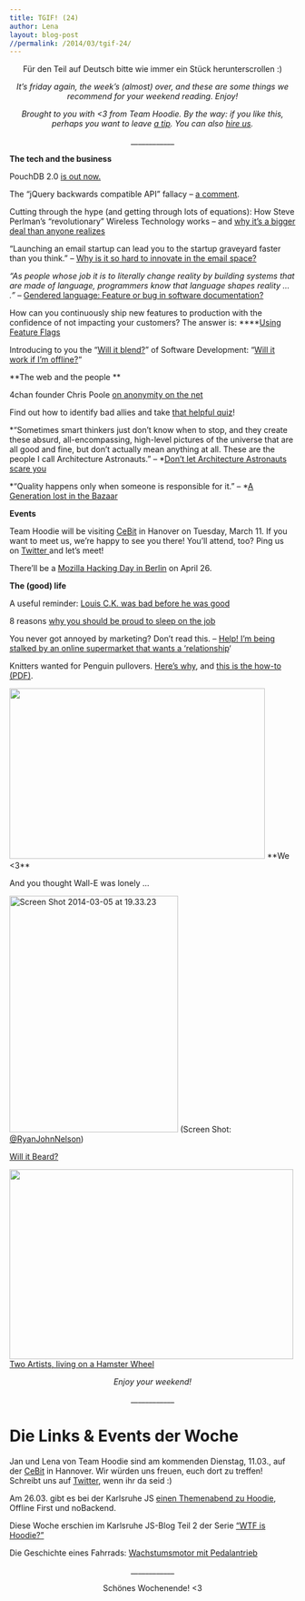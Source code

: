 ```yaml
---
title: TGIF! (24)
author: Lena
layout: blog-post
//permalink: /2014/03/tgif-24/
---
```

<p style="text-align: center;">
  Für den Teil auf Deutsch bitte wie immer ein Stück herunterscrollen :)
</p>

<p style="text-align: center;">
  <em>It’s friday again, the week’s (almost) over, and these are some things we recommend for your weekend reading. Enjoy!</em>
</p>

<p style="text-align: center;">
  <em>Brought to you with <3 from Team Hoodie. By the way: if you like this, perhaps you want to leave <a title="“Leave" href="“https://www.gittip.com/hoodiehq/“">a tip</a>. You can also <a href="“http://thehoodiefirm.com”">hire us</a>.</em>
</p>

<p style="text-align: center;">
  ____________
</p>

**The tech and the business**

PouchDB 2.0 [is out now.][1]

The &#8220;jQuery backwards compatible API&#8221; fallacy – [a comment][2].

Cutting through the hype (and getting through lots of equations): How Steve Perlman&#8217;s &#8220;revolutionary&#8221; Wireless Technology works &#8211; and [why it&#8217;s a bigger deal than anyone realizes][3]

<p dir="ltr">
  &#8220;Launching an email startup can lead you to the startup graveyard faster than you think.&#8221; – <a href="http://blog.frontapp.com/why-is-it-so-hard-to-innovate-in-the-e-mail-space/">Why is it so hard to innovate in the email space?</a>
</p>

<p dir="ltr">
  <em>&#8220;As people whose job it is to literally change reality by building systems that are made of language, programmers know that language shapes reality … .&#8221;</em> – <a href="http://modelviewculture.com/pieces/gendered-language-feature-or-bug-in-software-documentation">Gendered language: Feature or bug in software documentation? <!--more--></a>
</p>

How can you continuously ship new features to production with the confidence of not impacting your customers? The answer is: ****[Using Feature Flags][4]

<p dir="ltr">
  Introducing to you the &#8220;<a href="https://www.youtube.com/user/Blendtec">Will it blend?</a>&#8221; of Software Development: &#8220;<a href="http://jacobsondergaard.com/blog/will-it-work-if-i-am-offline/">Will it work if I&#8217;m offline?</a>&#8220;
</p>

**The web and the people
**

4chan founder Chris Poole [on anonymity on the net][5]

Find out how to identify bad allies and take [that helpful quiz][6]!

*&#8220;Sometimes smart thinkers just don&#8217;t know when to stop, and they create these absurd, all-encompassing, high-level pictures of the universe that are all good and fine, but don&#8217;t actually mean anything at all. These are the people I call Architecture Astronauts.&#8221; – *[Don&#8217;t let Architecture Astronauts scare you][7]

*&#8220;Quality happens only when someone is responsible for it.&#8221; – *[A Generation lost in the Bazaar][8]

**Events**

Team Hoodie will be visiting [CeBit][9] in Hanover on Tuesday, March 11. If you want to meet us, we&#8217;re happy to see you there! You&#8217;ll attend, too? Ping us on [Twitter ][10]and let&#8217;s meet!

There&#8217;ll be a [Mozilla Hacking Day in Berlin][11] on April 26.

**The (good) life**

A useful reminder: [Louis C.K. was bad before he was good][12]

8 reasons [why you should be proud to sleep on the job][13]

<p itemprop="name headline  ">
  You never got annoyed by marketing? Don&#8217;t read this. – <a href="http://www.theguardian.com/commentisfree/2014/mar/05/help-stalked-by-online-supermarket-wants-relationship?CMP=twt_gu">Help! I&#8217;m being stalked by an online supermarket that wants a &#8216;relationship</a>&#8216;
</p>

Knitters wanted for Penguin pullovers. [Here&#8217;s why][14], and [this is the how-to (PDF)][15].

<img class="alignnone" alt="" src="http://24.media.tumblr.com/8c51efe366c51e02ca60883fd335b0c0/tumblr_n20l22Kfpr1spmdhyo1_500.jpg" width="450" height="300" />
**We <3**

And you thought Wall-E was lonely …

[<img class="alignnone size-full wp-image-1257" alt="Screen Shot 2014-03-05 at 19.33.23" src="http://blog.hood.ie/wp-content/uploads/2014/03/Screen-Shot-2014-03-05-at-19.33.23.png" width="297" height="416" />][16] (Screen Shot: [@RyanJohnNelson][16])



[Will it Beard?][17]

[<img class="alignnone" alt="" src="http://31.media.tumblr.com/74669775b3f2a2ed6f2284b1b55db474/tumblr_n1ktaq6eE61tras7oo1_500.jpg" width="500" height="334" />][17]
[Two Artists, living on a Hamster Wheel][18]



<p style="text-align: center;">
  <em>Enjoy your weekend!</em>
</p>

<p style="text-align: center;">
  ____________
</p>

# Die Links & Events der Woche

Jan und Lena von Team Hoodie sind am kommenden Dienstag, 11.03., auf der [CeBit][9] in Hannover. Wir würden uns freuen, euch dort zu treffen! Schreibt uns auf [Twitter][10], wenn ihr da seid :)

Am 26.03. gibt es bei der Karlsruhe JS [einen Themenabend zu Hoodie][19], Offline First und noBackend.

Diese Woche erschien im Karlsruhe JS-Blog Teil 2 der Serie [&#8220;WTF is Hoodie?&#8221;][20]

Die Geschichte eines Fahrrads: [Wachstumsmotor mit Pedalantrieb][21]

<p style="text-align: center;">
  ____________
</p>

<p style="text-align: center;">
  Schönes Wochenende! <3
</p>

 [1]: http://calvinmetcalf.com/post/78223352156/pouchdb-2-0-0
 [2]: https://gist.github.com/cowboy/9281390#comment-1182635
 [3]: http://akbars.net/how-steve-perlmans-revolutionary-wireless-technology-works-and-why-its-a-bigger-deal-than-anyone-realizes.html
 [4]: http://blog.travis-ci.com/2014-03-04-use-feature-flags-to-ship-changes-with-confidence/?utm_content=buffere0a37&utm_medium=social&utm_source=twitter.com&utm_campaign=buffer
 [5]: http://chrishateswriting.com/post/76431353368/the-anonymity-i-know
 [6]: http://juliepagano.com/blog/2014/02/26/bad-ally-quiz/
 [7]: http://www.joelonsoftware.com/articles/fog0000000018.html
 [8]: https://queue.acm.org/detail.cfm?id=2349257
 [9]: http://www.cebit.de/home
 [10]: http://twitter.com/hoodiehq
 [11]: http://www.meetup.com/Berlin-Mozilla-Meetup/events/168814182/
 [12]: http://calnewport.com/blog/2014/02/26/a-useful-reminder-louis-c-k-was-bad-before-he-was-good/
 [13]: http://www.washingtonpost.com/blogs/innovations/wp/2014/03/05/why-you-should-be-proud-to-sleep-on-the-job/
 [14]: http://www.abc.net.au/local/audio/2014/03/05/3957423.htm
 [15]: http://penguinfoundation.org.au/assets/Wildlife-rehabilitation/penguin-jumper-pattern-2014.pdf
 [16]: https://twitter.com/RyanJohnNelson/status/440468932479033345/photo/1
 [17]: http://willitbeard.tumblr.com/
 [18]: https://www.youtube.com/watch?v=QGP8Tu3QdBo
 [19]: http://karlsruhejs.org/post/78755039222/karlsruhejs-maerz-2014-abstracts
 [20]: http://karlsruhejs.org/post/78450478218/wtf-is-hoodie-teil-ii
 [21]: http://www.faz.net/aktuell/technik-motor/auto-verkehr/world-bicycle-relief-wachstumsmotor-mit-pedalantrieb-12815523.html
